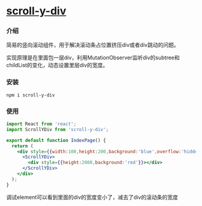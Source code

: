 # **[scroll-y-div](https://github.com/akaziki/scroll-y-div)**

### 介绍

简易的竖向滚动组件，用于解决滚动条占位置挤压div或者div跳动的问题。

 实现原理是在里面包一层div，利用MutationObserver监听div的subtree和childList的变化，动态设置里层div的宽度。

### 安装

```shell
npm i scroll-y-div
```



### 使用

```jsx
import React from 'react';
import ScrollYDiv from 'scroll-y-div';

export default function IndexPage() {
  return (
    <div style={{width:100,height:200,background:'blue',overflow:'hidden'}}>
      <ScrollYDiv>
        <div style={{height:2000,background:'red'}}></div>
      </ScrollYDiv>
    </div>
  );
}
```

调试element可以看到里面的div的宽度变小了，减去了div的滚动条的宽度